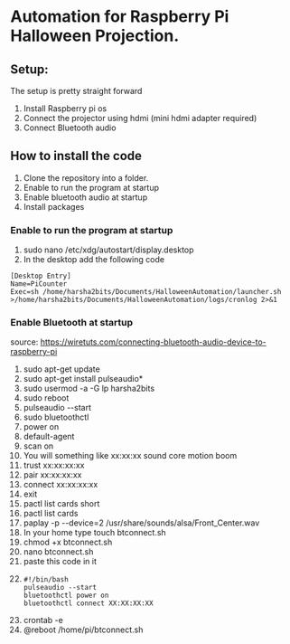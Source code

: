 # Automation for Raspberry Pi Halloween Projection.

## Setup:
The setup is pretty straight forward
1. Install Raspberry pi os
2. Connect the projector using hdmi (mini hdmi adapter required)
3. Connect Bluetooth audio 

## How to install the code
1. Clone the repository into a folder.
2. Enable to run the program at startup
3. Enable bluetooth audio at startup
4. Install packages

### Enable to run the program at startup
1. sudo nano /etc/xdg/autostart/display.desktop
2. In the desktop add the following code
``` 
[Desktop Entry]
Name=PiCounter
Exec=sh /home/harsha2bits/Documents/HalloweenAutomation/launcher.sh >/home/harsha2bits/Documents/HalloweenAutomation/logs/cronlog 2>&1
```

### Enable Bluetooth at startup
source: https://wiretuts.com/connecting-bluetooth-audio-device-to-raspberry-pi

1. sudo apt-get update
2. sudo apt-get install pulseaudio*
3. sudo usermod -a -G lp harsha2bits
4. sudo reboot
5. pulseaudio --start
6. sudo bluetoothctl
7. power on
8. default-agent
9. scan on
10. You will something like xx:xx:xx sound core motion boom
11. trust xx:xx:xx:xx
12. pair xx:xx:xx:xx
13. connect xx:xx:xx:xx
14. exit
15. pactl list cards short
16. pactl list cards
17. paplay -p --device=2 /usr/share/sounds/alsa/Front_Center.wav
18. In your home type touch btconnect.sh
19. chmod +x btconnect.sh
20. nano btconnect.sh
21. paste this code in it 
22. ``` 
    #!/bin/bash
    pulseaudio --start
    bluetoothctl power on
    bluetoothctl connect XX:XX:XX:XX
    ```
23. crontab -e
24. @reboot /home/pi/btconnect.sh

